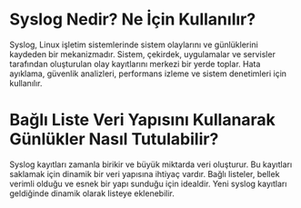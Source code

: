 # Syslog Nedir? Ne İçin Kullanılır?

Syslog, Linux işletim sistemlerinde sistem olaylarını ve günlüklerini kaydeden bir mekanizmadır.
Sistem, çekirdek, uygulamalar ve servisler tarafından oluşturulan olay kayıtlarını merkezi bir yerde toplar.
Hata ayıklama, güvenlik analizleri, performans izleme ve sistem denetimleri için kullanılır.


 # Bağlı Liste Veri Yapısını Kullanarak Günlükler Nasıl Tutulabilir?
 
Syslog kayıtları zamanla birikir ve büyük miktarda veri oluşturur.
Bu kayıtları saklamak için dinamik bir veri yapısına ihtiyaç vardır.
Bağlı listeler, bellek verimli olduğu ve esnek bir yapı sunduğu için idealdir.
Yeni syslog kayıtları geldiğinde dinamik olarak listeye eklenebilir.

